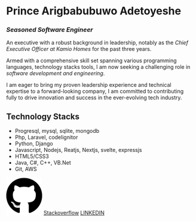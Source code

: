 <!--
**princegbabuwo/princegbabuwo** is a ✨ _special_ ✨ repository because its `README.md` (this file) appears on your GitHub profile.

Here are some ideas to get you started:

- 🔭 I’m currently working on ...
- 🌱 I’m currently learning ...
- 👯 I’m looking to collaborate on ...
- 🤔 I’m looking for help with ...
- 💬 Ask me about ...
- 📫 How to reach me: ...
- 😄 Pronouns: ...
- ⚡ Fun fact: ...
-->

# Prince Arigbabubuwo Adetoyeshe
### *Seasoned Software Engineer*

An executive with a robust background in leadership, notably as the *Chief Executive Officer at Kamio Homes* for the past three years. 

Armed with a comprehensive skill set spanning various programming languages, technology stacks tools, I am now seeking a challenging role in *software development and engineering*. 

I am eager to bring my proven leadership experience and technical expertise to a forward-looking company, I am committed to contributing fully to drive innovation and success in the ever-evolving tech industry.

## Technology Stacks
- Progresql, mysql, sqlite, mongodb
- Php, Laravel, codelignitor
- Python, Django
- Javascript, Nodejs, Reatjs, Nextjs, svelte, expressjs
- HTML5/CSS3
- Java, C#, C++, VB.Net
- Git, AWS



[![Github](icons/github-dark.svg "Princegbabuwo Github")](https://github.com/princegbabuwo)
[Stackoverflow](https://stackoverflow.com/users/10446949/toye-brainz?tab=profile) 
[LINKEDIN](https://www.linkedin.com/in/toyebrainz?utm_source=share&utm_campaign=share_via&utm_content=profile&utm_medium=ios_app)

<!--
<Picture>
    <source media="(prefers-color-scheme: dark)" srcset="icons/github-light.svg">
    <source media="(prefers-color-scheme: light)" srcset="icons/github-dark.svg">
    <img src="icons/github-dark.svg" alt="Git" title="Princegbabuwo Github" style="width: 2.5rem"/>
</Picture>
-->

